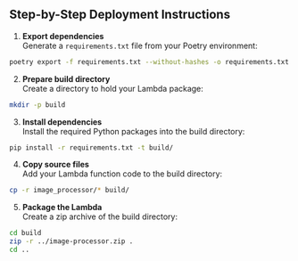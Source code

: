 ## Step-by-Step Deployment Instructions

1. **Export dependencies**  
  Generate a `requirements.txt` file from your Poetry environment:
  ```bash
  poetry export -f requirements.txt --without-hashes -o requirements.txt
  ```

2. **Prepare build directory**  
  Create a directory to hold your Lambda package:
  ```bash
  mkdir -p build
  ```

3. **Install dependencies**  
  Install the required Python packages into the build directory:
  ```bash
  pip install -r requirements.txt -t build/
  ```

4. **Copy source files**  
  Add your Lambda function code to the build directory:
  ```bash
  cp -r image_processor/* build/
  ```

5. **Package the Lambda**  
  Create a zip archive of the build directory:
  ```bash
  cd build
  zip -r ../image-processor.zip .
  cd ..
  ```

